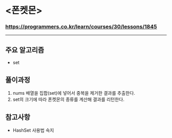 # <폰켓몬>
### https://programmers.co.kr/learn/courses/30/lessons/1845

***

## 주요 알고리즘  
* set

## 풀이과정
1. nums 배열을 집합(set)에 넣어서 중복을 제거한 결과를 추출한다.
2. set의 크기에 따라 폰켓몬의 종류를 계산해 결과를 리턴한다.

## 참고사항
* HashSet 사용법 숙지